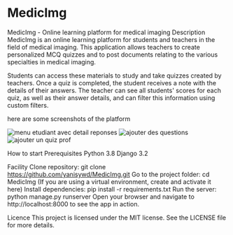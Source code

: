 # MedicImg
MedicImg - Online learning platform for medical imaging
Description
MedicImg is an online learning platform for students and teachers in the field of medical imaging. This application allows teachers to create personalized MCQ quizzes and to post documents relating to the various specialties in medical imaging.

Students can access these materials to study and take quizzes created by teachers. Once a quiz is completed, the student receives a note with the details of their answers. The teacher can see all students' scores for each quiz, as well as their answer details, and can filter this information using custom filters.

here are some screenshots of the platform

![menu etudiant avec detail reponses](https://github.com/yanisywd/MedicImg/assets/101108426/2d0e7f40-0207-497b-ba5b-5a7c80fc4db7)
![ajouter des questions](https://github.com/yanisywd/MedicImg/assets/101108426/9378a06a-8371-4ab5-9001-879cb712f603)
![ajouter un quiz prof](https://github.com/yanisywd/MedicImg/assets/101108426/775a60cf-423f-484f-8654-ae7d9ad4aa46)

How to start
Prerequisites
 Python 3.8
 Django 3.2

Facility
Clone repository: git clone https://github.com/yanisywd/MedicImg.git
Go to the project folder: cd MedicImg
(If you are using a virtual environment, create and activate it here)
Install dependencies: pip install -r requirements.txt
Run the server: python manage.py runserver
Open your browser and navigate to http://localhost:8000 to see the app in action.

Licence
This project is licensed under the MIT license. See the LICENSE file for more details.
